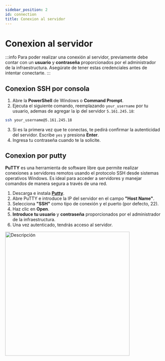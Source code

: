 ```yaml
---
sidebar_position: 2
id: connection
title: Conexion al servidor
---
```


# Conexion al servidor

:::info
Para poder realizar una conexión al servidor, previamente debe contar con un **usuario** y **contraseña** proporcionados por el administrador de la infraestructura. Asegúrate de tener estas credenciales antes de intentar conectarte.
:::


## Conexion SSH por consola
1. Abre la **PowerShell** de Windows o **Command Prompt**.
2. Ejecuta el siguiente comando, reemplazando `your_username` por tu usuario, ademas de agregar la ip del servidor `5.161.245.18`:

```.bash
ssh your_username@5.161.245.18
```
3. Si es la primera vez que te conectas, te pedirá confirmar la autenticidad del servidor. Escribe `yes` y presiona **Enter**.
4. Ingresa tu contraseña cuando te la solicite.

## Conexion por putty
**PuTTY**  es una herramienta de software libre que permite realizar conexiones a servidores remotos usando el protocolo SSH desde sistemas operativos Windows. Es ideal para acceder a servidores y manejar comandos de manera segura a través de una red.
1. Descarga e instala **[Putty](https://www.putty.org/)**.
2. Abre PuTTY e introduce la IP del servidor en el campo **"Host Name"**.
3. Selecciona **"SSH"** como tipo de conexión y el puerto (por defecto, 22).
4. Haz clic en **Open**.
5. **Introduce tu usuario** y **contraseña** proporcionados por el administrador de la infraestructura.
6. Una vez autenticado, tendrás acceso al servidor.

<div style={{ textAlign: 'center' }}>
    <img src="/img/putty.png" alt="Descripción"  width="400"/>
</div>
